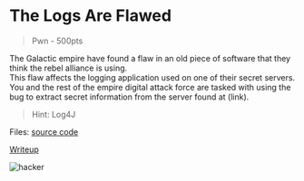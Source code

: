 # The Logs Are Flawed
> Pwn - 500pts

The Galactic empire have found a flaw in an old piece of software that they think the rebel alliance is using.  
This flaw affects the logging application used on one of their secret servers.  
You and the rest of the empire digital attack force are tasked with using the bug to extract secret information from the server found at (link).

> Hint: Log4J

Files: [source code](./scr)

[Writeup](./writeup.md)

![hacker](https://68.media.tumblr.com/f34726c691d11ac56adcdc21f0f38a4c/tumblr_omsi8eaput1so18vqo1_540.gif)
